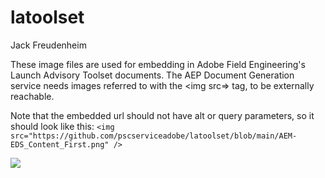 # latoolset
Jack Freudenheim

These image files are used for embedding in Adobe Field Engineering's Launch Advisory Toolset documents. The AEP Document Generation service needs images referred to with the <img src=> tag, to be externally reachable.

Note that the embedded url should not have alt or query parameters, so it should look like this:
```<img src="https://github.com/pscserviceadobe/latoolset/blob/main/AEM-EDS_Content_First.png" />```

<img src="https://github.com/pscserviceadobe/latoolset/blob/main/AEM-EDS_Content_First.png" />
